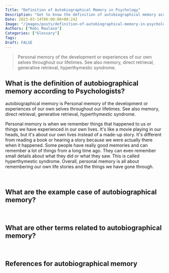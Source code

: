 ```yaml
---
Title: "Definition of Autobiographical Memory in Psychology"
Description: "Get to know the definition of autobiographical memory according to psychologists."
Date: 2023-03-14T06:00:00+00:242
Image: "/images/posts/definition-of-autobiographical-memory-in-psychology.jpg"
Authors: ["Robi Maulana"]
Categories: ["Glossary"]
Tags: 
Draft: FALSE
---
```





> Personal memory of the development or experiences of our own selves throughout our lifetimes. See also memory, direct retrieval, generative retrieval, hyperthymestic syndrome.

## What is the definition of autobiographical memory according to Psychologists?

autobiographical memory is Personal memory of the development or experiences of our own selves throughout our lifetimes. See also memory, direct retrieval, generative retrieval, hyperthymestic syndrome.

Personal memory is when we remember things that happened to us or things we have experienced in our own lives. It's like a movie playing in our heads, but it's about our own lives instead of a made-up story. It's different from reading a book or hearing a story because we were actually there when it happened. Some people have really good memories and can remember a lot of things from a long time ago. They can even remember small details about what they did or what they saw. This is called hyperthymestic syndrome. Overall, personal memory is all about remembering our own life stories and the things we have gone through.

 

## What are the example case of autobiographical memory?

 

## What are other terms related to autobiographical memory?

 

## References for autobiographical memory

